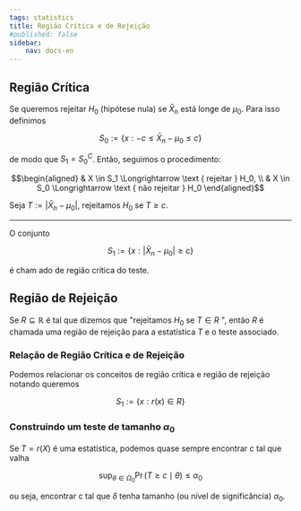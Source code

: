 ```yaml
---
tags: statistics
title: Região Crítica e de Rejeição
#published: false
sidebar:
    nav: docs-en
---
```


## Região Crítica

Se queremos rejeitar $H_0$ (hipótese nula) se $\bar{X}_n$ está longe de $\mu_0$. Para isso definimos

$$S_0:= \{x:-c \leq \bar{X}_n-\mu_0 \leq c \}$$

de modo que $S_1=S_0^C$. Então, seguimos o procedimento:

$$\begin{aligned}
& X \in S_1 \Longrightarrow \text { rejeitar } H_0, \\
& X \in S_0 \Longrightarrow \text { não rejeitar } H_0
\end{aligned}$$

Seja $T:= | \bar{X}_n-\mu_0 |$, rejeitamos $H_0$ se $T \geq c$.

---

O conjunto

$$S_1:= \{x: | \bar{X}_n-\mu_0 | \geq c \}$$

é cham ado de região crítica do teste.

## Região de Rejeição

Se $R \subseteq \mathbb{R}$ é tal que dizemos que "rejeitamos $H_0$ se $T \in R$ ", então $R$ é chamada uma região de rejeição para a estatística $T$ e o teste associado.

### Relação de Região Crítica e de Rejeição

Podemos relacionar os conceitos de região crítica e região de rejeição notando queremos

$$S_1:=\{x: r(x) \in R\}$$

### Construindo um teste de tamanho $\alpha_0$
Se $T=r(X)$ é uma estatística, podemos quase sempre encontrar c tal que valha

$$\sup _{\theta \in \Omega_0} \operatorname{Pr}(T \geq c \mid \theta) \leq \alpha_0$$

ou seja, encontrar c tal que $\delta$ tenha tamanho (ou nível de significância) $\alpha_0$.
